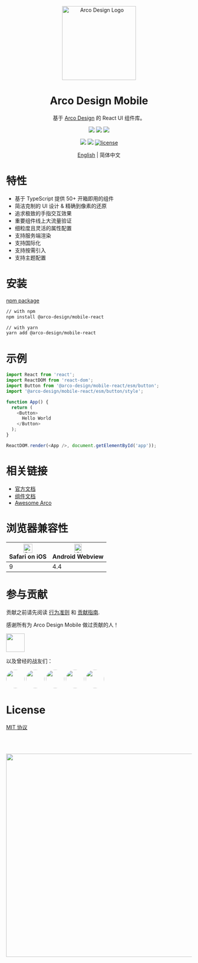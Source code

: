 <div align="center">
    <a href="https://arco.design/mobile/react" target="_blank">
        <img alt="Arco Design Logo" width="200" src="https://avatars.githubusercontent.com/u/64576149?s=200&v=4"/>
    </a>
</div>
<div align="center">
    <h1>Arco Design Mobile</h1>
</div>

<div align="center">

基于 [Arco Design](https://arco.design/mobile/react) 的 React UI 组件库。


![](https://img.shields.io/badge/-Less-%23CC6699?style=flat-square&logo=sass&logoColor=ffffff)
![](https://img.shields.io/badge/-Typescript-blue?logo=typescript&logoColor=white)
![](https://img.shields.io/badge/-React.js-blue?logo=react&logoColor=white)


![](https://img.shields.io/npm/v/@arco-design/mobile-react.svg?style=flat-square)
![](https://img.shields.io/npm/dm/@arco-design/mobile-react.svg?style=flat-square)
[![license](https://img.shields.io/badge/license-MIT-blue.svg)](https://github.com/arco-design/arco-design-mobile/blob/main/LICENSE)

</div>

<div align="center">

[English](./README.md) | 简体中文

</div>

# 特性

- 基于 TypeScript 提供 50+ 开箱即用的组件
- 简洁克制的 UI 设计 & 精确到像素的还原
- 追求极致的手指交互效果
- 重要组件线上大流量验证
- 细粒度且灵活的属性配置
- 支持服务端渲染
- 支持国际化
- 支持按需引入
- 支持主题配置

# 安装

[npm package](https://www.npmjs.com/package/@arco-design/mobile-react)

```bash
// with npm
npm install @arco-design/mobile-react

// with yarn
yarn add @arco-design/mobile-react
```

# 示例

```typescript
import React from 'react';
import ReactDOM from 'react-dom';
import Button from '@arco-design/mobile-react/esm/button';
import '@arco-design/mobile-react/esm/button/style';

function App() {
  return (
    <Button>
      Hello World
    </Button>
  );
}

ReactDOM.render(<App />, document.getElementById('app'));
```

# 相关链接

* [官方文档](https://arco.design/mobile/react)
* [组件文档](https://arco.design/mobile/react/arco-design/pc/)
* [Awesome Arco](https://github.com/arco-design/awesome-arco)

# 浏览器兼容性

| <img src="https://sf1-cdn-tos.toutiaostatic.com/obj/arco-mobile/_static_/browser-ios.png" alt="Safari" width="24px" height="24px" /><br/>Safari on iOS | <img src="https://sf1-cdn-tos.toutiaostatic.com/obj/arco-mobile/_static_/browser-android.png" alt="Opera" width="20px" height="24px" /><br/>Android Webview |
| --------- | --------- |
| 9 | 4.4 |

# 参与贡献

贡献之前请先阅读 [行为准则](./CODE_OF_CONDUCT.md) 和 [贡献指南](./CONTRIBUTING.zh-CN.md).

感谢所有为 Arco Design Mobile 做过贡献的人！

<a href="https://github.com/arco-design/arco-design-mobile/graphs/contributors"><img src="https://contrib.rocks/image?repo=arco-design/arco-design-mobile" style="height: 50px" /></a>

以及曾经的战友们：

<a href="https://github.com/wuyadream"><img src="https://github.com/wuyadream.png" style="height: 50px; border-radius: 50%" /></a>
<a href="https://github.com/Ariussssss"><img src="https://github.com/Ariussssss.png" style="height: 50px; border-radius: 50%" /></a>
<a href="https://github.com/WindyZYY"><img src="https://github.com/WindyZYY.png" style="height: 50px; border-radius: 50%" /></a>
<a href="https://github.com/10000lance"><img src="https://github.com/10000lance.png" style="height: 50px; border-radius: 50%" /></a>
<a href="https://github.com/GitHubzhangshuai"><img src="https://github.com/GitHubzhangshuai.png" style="height: 50px; border-radius: 50%" /></a>

# License

[MIT 协议](./LICENSE)

<br/><br/>

<div align="center">
    <a href="https://star-history.com/#arco-design/arco-design-mobile&Date"><img src="https://api.star-history.com/svg?repos=arco-design/arco-design-mobile&type=Date" style="max-width: 100%; width: 550px"/></a>
</div>

